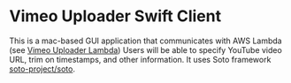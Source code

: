 # Vimeo Uploader Swift Client

This is a mac-based GUI application that communicates with AWS Lambda (see [Vimeo Uploader Lambda](https://github.com/davidjeong/vimeo-uploader/tree/main/vimeo-uploader-lambda)) 
Users will be able to specify YouTube video URL, trim on timestamps, and other information. It uses Soto framework [soto-project/soto](https://github.com/soto-project/soto).

